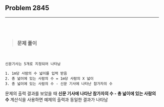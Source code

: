 ## Problem 2845
---
<br><br>

>### __문제 풀이__

<br>

~~~
신문기사는 5개로 지정되어 나타남

1. 1m당 사람의 수 넓이를 입력 받음
2. 총 넒이에 있는 사람의 수 = 1m당 사람의 X 넓이
3. 총 넓이에 있는 사람의 수 - 신문 기사에 나타난 참가자의 수
~~~

문제의 출력 결과를 보았을 때
__신문 기사에 나타난 참가자의 수 - 총 넓이에 있는 사람의 수__
계산식을 사용하면 예제의 출력과 동일한 결과가 나타남
